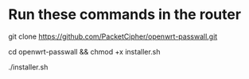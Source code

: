 # Run these commands in the router
git clone https://github.com/PacketCipher/openwrt-passwall.git

cd openwrt-passwall && chmod +x installer.sh

./installer.sh
